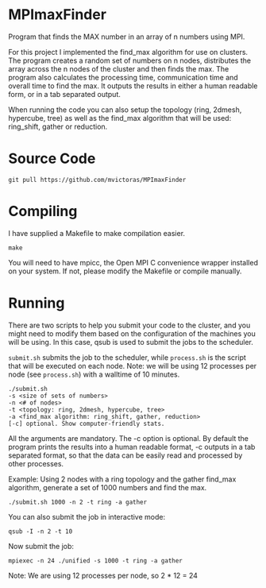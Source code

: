 # MPImaxFinder

Program that finds the MAX number in an array of n numbers using MPI.

For this project I implemented the find_max algorithm for use on clusters. The program creates a random set of numbers on n nodes, distributes the array across the n nodes of the cluster and then finds the max. The program also calculates the processing time, communication time and overall time to find the max. It outputs the results in either a human readable form, or in a tab separated output.

When running the code you can also setup the topology (ring, 2dmesh, hypercube, tree) as well as the find_max algorithm that will be used: ring_shift, gather or reduction.

# Source Code
```git pull https://github.com/mvictoras/MPImaxFinder```

# Compiling
I have supplied a Makefile to make compilation easier.

```
make
```

You will need to have mpicc, the Open MPI C convenience wrapper installed on your system. If not, please modify the Makefile or compile manually. 

# Running
There are two scripts to help you submit your code to the cluster, and you might need to modify them based on the configuration of the machines you will be using. In this case, qsub is used to submit the jobs to the scheduler.

```submit.sh``` submits the job to the scheduler, while ```process.sh``` is the script that will be executed on each node. 
Note: we will be using 12 processes per node (see ```process.sh```) with a walltime of 10 minutes.

```
./submit.sh 
-s <size of sets of numbers> 
-n <# of nodes> 
-t <topology: ring, 2dmesh, hypercube, tree> 
-a <find_max algorithm: ring_shift, gather, reduction>
[-c] optional. Show computer-friendly stats.
```

All the arguments are mandatory. The -c option is optional. By default the program prints the results into a human readable format, -c outputs in a tab separated format, so that the data can be easily read and processed by other processes.

Example:
Using 2 nodes with a ring topology and the gather find_max algorithm, generate a set of 1000 numbers and find the max.

```
./submit.sh 1000 -n 2 -t ring -a gather
```

You can also submit the job in interactive mode:

```
qsub -I -n 2 -t 10
```

Now submit the job:

```
mpiexec -n 24 ./unified -s 1000 -t ring -a gather
```

Note: We are using 12 processes per node, so 2 * 12 = 24


